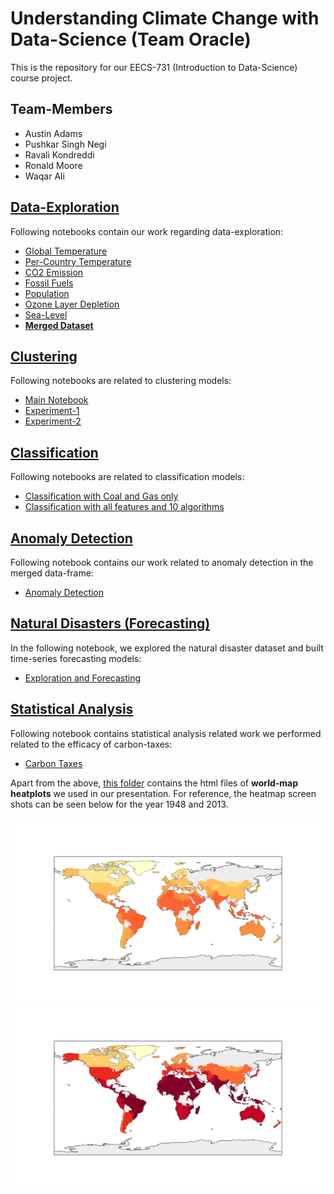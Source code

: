 # Understanding Climate Change with Data-Science (Team Oracle)
This is the repository for our EECS-731 (Introduction to Data-Science) course
project.

## Team-Members
  - Austin Adams
  - Pushkar Singh Negi
  - Ravali Kondreddi
  - Ronald Moore
  - Waqar Ali
  
## [Data-Exploration](notebooks/Data%20Exploration)
Following notebooks contain our work regarding data-exploration:
  - [Global Temperature](notebooks/Data%20Exploration/temperature.ipynb)
  - [Per-Country Temperature](notebooks/Data%20Exploration/tempPerCountry.ipynb)
  - [CO2 Emission](notebooks/Data%20Exploration/co2.ipynb)
  - [Fossil Fuels](notebooks/Data%20Exploration/global%20fossil%20fuel%20consumption.ipynb)
  - [Population](notebooks/Data%20Exploration/population.ipynb)
  - [Ozone Layer Depletion](notebooks/Data%20Exploration/Ozone_depleting_substance_emission.ipynb)
  - [Sea-Level](notebooks/Data%20Exploration/sealevel.ipynb)
  - [**Merged Dataset**](notebooks/Data%20Exploration/mergingFirstPass.ipynb)

## [Clustering](notebooks/Clustering)
Following notebooks are related to clustering models:
  - [Main Notebook](notebooks/Clustering/cluster_MergeData.ipynb)
  - [Experiment-1](notebooks/Clustering/k-Means%20and%20GMM%20clustering%20On%20Merged%20Datset_%20TempGlobal.ipynb)
  - [Experiment-2](notebooks/Clustering/k-Means%20and%20GMM%20clustering%20On%20Merged%20Datset_%20TempLand.ipynb)

## [Classification](notebooks/Modelling%20-%20Classification)
Following notebooks are related to classification models:
  - [Classification with Coal and Gas only](notebooks/Modelling%20-%20Classification/Land%20Temperature%20Classification%20Models%20(SVM%2C%20Decision%20Tree%2C%20K-Nearest%20Neighbors)-checkpoint.ipynb)
  - [Classification with all features and 10 algorithms](notebooks/Modelling%20-%20Classification/Classfication_analysis_For_10_Algos.ipynb)

## [Anomaly Detection](notebooks/anomalies)
Following notebook contains our work related to anomaly detection in the merged data-frame:
  - [Anomaly Detection](notebooks/anomalies/anomalies1.ipynb)
  
## [Natural Disasters (Forecasting)](notebooks/Natural%20Disaster-%20EDA_Classification_Forecast)
In the following notebook, we explored the natural disaster dataset and built time-series forecasting models:
  - [Exploration and Forecasting](notebooks/Natural%20Disaster-%20EDA_Classification_Forecast/disasters.ipynb)

## [Statistical Analysis](notebooks/Statistical%20Analysis)
Following notebook contains statistical analysis related work we performed related to the efficacy of carbon-taxes:
  - [Carbon Taxes](notebooks/Statistical%20Analysis/CarbonTaxes.ipynb)

Apart from the above, [this folder](notebooks/World%20Map) contains the html files of **world-map heatplots** we used in our presentation. For reference, the heatmap screen shots can be seen below for the year 1948 and 2013.

![World Heatmap - 1948](notebooks/World%20Map/1948.png)
![World Heatmap - 2013](notebooks/World%20Map/2013.png)
